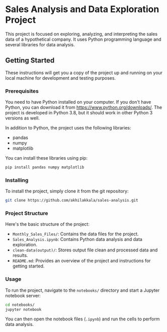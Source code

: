 # Sales Analysis and Data Exploration Project

This project is focused on exploring, analyzing, and interpreting the sales data of a hypothetical company. It uses Python programming language and several libraries for data analysis.

## Getting Started

These instructions will get you a copy of the project up and running on your local machine for development and testing purposes.

### Prerequisites

You need to have Python installed on your computer. If you don't have Python, you can download it from https://www.python.org/downloads/. The project is developed in Python 3.8, but it should work in other Python 3 versions as well.

In addition to Python, the project uses the following libraries:

- pandas
- numpy
- matplotlib


You can install these libraries using pip:

```bash
pip install pandas numpy matplotlib 
```

### Installing

To install the project, simply clone it from the git repository:

```bash
git clone https://github.com/akhilakkala/sales-analysis.git
```
### Project Structure

Here's the basic structure of the project:

- `Monthly_Sales_Files/`: Contains the data files for the project.
- `Sales_Analysis.ipynb`: Contains Python data analysis and data exploration.
- `clean-data(output)/`: Stores output file clean and processed data and results.
- `README.md`: Provides an overview of the project and instructions for getting started.

### Usage

To run the project, navigate to the `notebooks/` directory and start a Jupyter notebook server:

```bash
cd notebooks/
jupyter notebook
```

You can then open the notebook files (`.ipynb`) and run the cells to perform data analysis.

